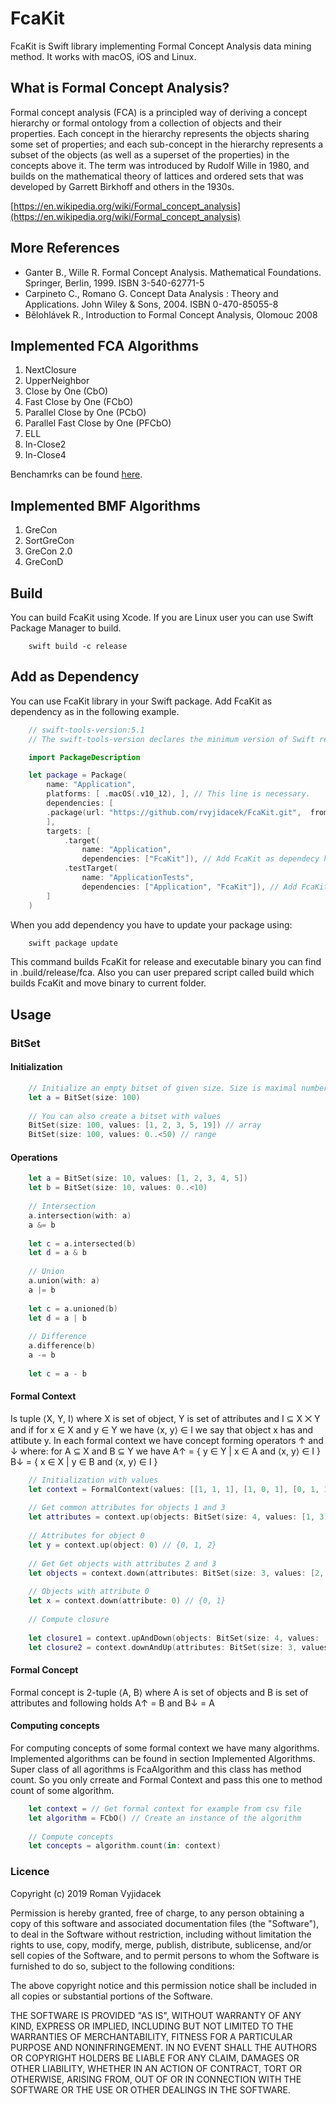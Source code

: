 # FcaKit

FcaKit is Swift library implementing Formal Concept Analysis data mining method. It works with macOS, iOS and Linux.  


## What is Formal Concept Analysis?

Formal concept analysis (FCA) is a principled way of deriving a concept hierarchy or formal ontology from a collection of objects and their properties. Each concept in the hierarchy represents the objects sharing some set of properties; and each sub-concept in the hierarchy represents a subset of the objects (as well as a superset of the properties) in the concepts above it. The term was introduced by Rudolf Wille in 1980, and builds on the mathematical theory of lattices and ordered sets that was developed by Garrett Birkhoff and others in the 1930s.

[https://en.wikipedia.org/wiki/Formal_concept_analysis](https://en.wikipedia.org/wiki/Formal_concept_analysis)

## More References
*  Ganter B., Wille R. Formal Concept Analysis. Mathematical Foundations. Springer, Berlin, 1999. ISBN 3-540-62771-5
*  Carpineto C., Romano G. Concept Data Analysis : Theory and Applications. John Wiley & Sons, 2004. ISBN 0-470-85055-8
*  Bělohlávek R., Introduction to Formal Concept Analysis, Olomouc 2008

## Implemented  FCA Algorithms
1. NextClosure
2. UpperNeighbor
3. Close by One (CbO)
4. Fast Close by One (FCbO)
5. Parallel Close by One (PCbO)
6. Parallel Fast Close by One (PFCbO)
7. ELL
8. In-Close2
9. In-Close4

Benchamrks can be found [here](Benchmarks.md).

## Implemented BMF Algorithms
1. GreCon
2. SortGreCon
3. GreCon 2.0
4. GreConD


## Build
You can build FcaKit using Xcode. If you are Linux user you can use Swift Package Manager to build. 

```
    swift build -c release
```

## Add as Dependency
You can use FcaKit library in your Swift package. Add FcaKit as dependency as in the following example.
```Swift
    // swift-tools-version:5.1
    // The swift-tools-version declares the minimum version of Swift required to build this package.

    import PackageDescription

    let package = Package(
        name: "Application",
        platforms: [ .macOS(.v10_12), ], // This line is necessary. 
        dependencies: [
        .package(url: "https://github.com/rvyjidacek/FcaKit.git",  from: "1.0.0"),
        ],
        targets: [
            .target(
                name: "Application",
                dependencies: ["FcaKit"]), // Add FcaKit as dependecy here
            .testTarget(
                name: "ApplicationTests",
                dependencies: ["Application", "FcaKit"]), // Add FcaKit as dependecy here
        ]
    )
```

When you add dependency you have to update your package using:

```Swift
    swift package update
```

This command builds FcaKit for release and executable binary you can find in .build/release/fca. Also you can user prepared script called build which builds FcaKit and move binary to current folder.

## Usage

### BitSet

#### Initialization
```Swift
    // Initialize an empty bitset of given size. Size is maximal number which a set can contain. 
    let a = BitSet(size: 100)
    
    // You can also create a bitset with values
    BitSet(size: 100, values: [1, 2, 3, 5, 19]) // array
    BitSet(size: 100, values: 0..<50) // range        
```

#### Operations
```Swift
    let a = BitSet(size: 10, values: [1, 2, 3, 4, 5])
    let b = BitSet(size: 10, values: 0..<10)
    
    // Intersection
    a.intersection(with: a)
    a &= b
    
    let c = a.intersected(b) 
    let d = a & b
    
    // Union
    a.union(with: a)
    a |= b
    
    let c = a.unioned(b) 
    let d = a | b
    
    // Difference
    a.difference(b)
    a -= b
    
    let c = a - b
```
#### Formal Context
Is tuple ⟨X, Y, I⟩ where X is set of object, Y is set of attributes and I ⊆ X ⨉ Y and if for x ∈ X and y ∈ Y we have ⟨x, y⟩ ∈ I we say that object x has and attibute y. In each formal context we have concept forming operators ↑ and ↓ where:
for A ⊆ X and B ⊆ Y we have
A↑ = { y ∈ Y |  x ∈ A and ⟨x, y⟩ ∈ I }
B↓ = { x ∈ X |  y ∈ B and ⟨x, y⟩ ∈ I }

```Swift
    // Initialization with values
    let context = FormalContext(values: [[1, 1, 1], [1, 0, 1], [0, 1, 1], [1, 0, 0]])
    
    // Get common attributes for objects 1 and 3
    let attributes = context.up(objects: BitSet(size: 4, values: [1, 3])) // {0}
    
    // Attributes for object 0
    let y = context.up(object: 0) // {0, 1, 2}
    
    // Get Get objects with attributes 2 and 3
    let objects = context.down(attributes: BitSet(size: 3, values: [2, 3])) // {0, 1, 2}
    
    // Objects with attribute 0
    let x = context.down(attribute: 0) // {0, 1}
    
    // Compute closure
    
    let closure1 = context.upAndDown(objects: BitSet(size: 4, values: [1, 3])) // {0, 1, 3}
    let closure2 = context.downAndUp(attributes: BitSet(size: 3, values: [2, 3])) // {2}
```

#### Formal Concept
Formal concept is 2-tuple ⟨A, B⟩ where  A is set of objects and B is set of attributes and following holds A↑ = B and B↓ = A

#### Computing concepts
For computing concepts of some formal context we have many algorithms. Implemented algorithms can be found in section Implemented Algorithms. Super class of all agorithms is FcaAlgorithm and this class has method count. So you only crreate and Formal Context and pass this one to method count of some algorithm.

```Swift
    let context = // Get formal context for example from csv file
    let algorithm = FCbO() // Create an instance of the algorithm
    
    // Compute concepts
    let concepts = algorithm.count(in: context)
```

### Licence 
Copyright (c) 2019 Roman Vyjidacek

Permission is hereby granted, free of charge, to any person
obtaining a copy of this software and associated documentation
files (the "Software"), to deal in the Software without
restriction, including without limitation the rights to use,
copy, modify, merge, publish, distribute, sublicense, and/or sell
copies of the Software, and to permit persons to whom the
Software is furnished to do so, subject to the following
conditions:

The above copyright notice and this permission notice shall be
included in all copies or substantial portions of the Software.

THE SOFTWARE IS PROVIDED "AS IS", WITHOUT WARRANTY OF ANY KIND,
EXPRESS OR IMPLIED, INCLUDING BUT NOT LIMITED TO THE WARRANTIES
OF MERCHANTABILITY, FITNESS FOR A PARTICULAR PURPOSE AND
NONINFRINGEMENT. IN NO EVENT SHALL THE AUTHORS OR COPYRIGHT
HOLDERS BE LIABLE FOR ANY CLAIM, DAMAGES OR OTHER LIABILITY,
WHETHER IN AN ACTION OF CONTRACT, TORT OR OTHERWISE, ARISING
FROM, OUT OF OR IN CONNECTION WITH THE SOFTWARE OR THE USE OR
OTHER DEALINGS IN THE SOFTWARE.
